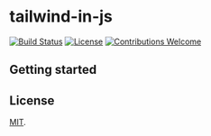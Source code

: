 # tailwind-in-js

[![Build Status](https://travis-ci.org/alicanerdogan/tailwind-in-js.svg?branch=master)](https://travis-ci.org/alicanerdogan/tailwind-in-js)
[![License](https://img.shields.io/github/license/alicanerdogan/tailwind-in-js.svg)](https://github.com/alicanerdogan/tailwind-in-js/blob/master/LICENSE)
[![Contributions Welcome](https://img.shields.io/badge/contributions-welcome-brightgreen.svg?style=flat)](https://github.com/alicanerdogan/tailwind-in-js/issues)

## Getting started

## License

[MIT](LICENSE).

